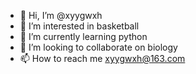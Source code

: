 - 👋 Hi, I’m @xyygwxh
- 👀 I’m interested in basketball
- 🌱 I’m currently learning python
- 💞️ I’m looking to collaborate on biology
- 📫 How to reach me xyygwxh@163.com

<!---
xyygwxh/xyygwxh is a ✨ special ✨ repository because its `README.md` (this file) appears on your GitHub profile.
You can click the Preview link to take a look at your changes.
--->
